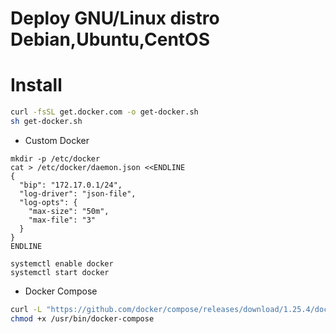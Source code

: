 # Deploy GNU/Linux distro Debian,Ubuntu,CentOS

# Install
```bash
curl -fsSL get.docker.com -o get-docker.sh
sh get-docker.sh
```

* Custom Docker
```
mkdir -p /etc/docker
cat > /etc/docker/daemon.json <<ENDLINE
{
  "bip": "172.17.0.1/24",
  "log-driver": "json-file",
  "log-opts": {
    "max-size": "50m",
    "max-file": "3"
  }
}
ENDLINE

systemctl enable docker
systemctl start docker
```

* Docker Compose
```bash
curl -L "https://github.com/docker/compose/releases/download/1.25.4/docker-compose-$(uname -s)-$(uname -m)" -o  /usr/bin/docker-compose
chmod +x /usr/bin/docker-compose
```
